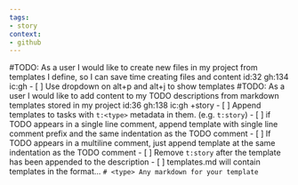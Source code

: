 ```yaml
---
tags:
- story
context:
- github
---
```

#TODO: As a user I would like to create new files in my project from templates I define, so I can save time creating files and content id:32 gh:134 ic:gh
        - [ ] Use dropdown on alt+p and alt+j to show templates
#TODO: As a user I would like to add content to my TODO descriptions from markdown templates stored in my project id:36 gh:138 ic:gh +story
      - [ ] Append templates to tasks with `t:<type>` metadata in them. (e.g. `t:story`)
         - [ ] if TODO appears in a single line comment, append template with single line comment prefix and the same indentation as the TODO comment
         - [ ] If TODO appears in a multiline comment, just append template at the same indentation as the TODO comment
         - [ ] Remove `t:story` after the template has been appended to the description
      - [ ] templates.md will contain templates in the format...
       ```
       # <type>
       Any markdown for your template
       ```
